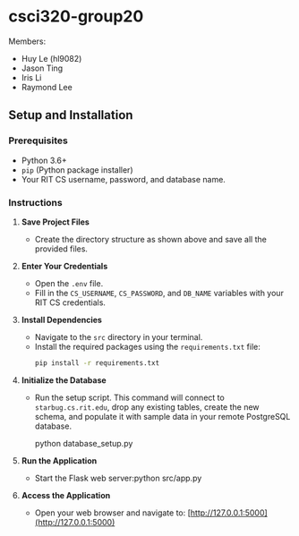 # csci320-group20

Members:
- Huy Le (hl9082)
- Jason Ting
- Iris Li
- Raymond Lee

## Setup and Installation

### Prerequisites

-   Python 3.6+
-   `pip` (Python package installer)
-   Your RIT CS username, password, and database name.

### Instructions

1.  **Save Project Files**
    -   Create the directory structure as shown above and save all the provided files.

2.  **Enter Your Credentials**
    -   Open the `.env` file.
    -   Fill in the `CS_USERNAME`, `CS_PASSWORD`, and `DB_NAME` variables with your RIT CS credentials.

3.  **Install Dependencies**
    -   Navigate to the `src` directory in your terminal.
    -   Install the required packages using the `requirements.txt` file:
        ```bash
        pip install -r requirements.txt
        ```

4.  **Initialize the Database**
    -   Run the setup script. This command will connect to `starbug.cs.rit.edu`, drop any existing tables, create the new schema, and populate it with sample data in your remote PostgreSQL database.
        
        python database_setup.py
        

5.  **Run the Application**
    -   Start the Flask web server:python src/app.py
        

6.  **Access the Application**
    -   Open your web browser and navigate to:
        [http://127.0.0.1:5000](http://127.0.0.1:5000)